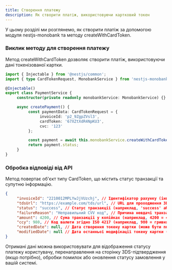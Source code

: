 ```yaml
---
title: Створення платежу
description: Як створити платіж, використовуючи картковий токен
---
```


У цьому розділі ми розглянемо, як створити платіж за допомогою модуля nestjs-monobank та методу createWithCardToken.

<Steps />

### Виклик методу для створення платежу

Метод createWithCardToken дозволяє створити платіж, використовуючи дані токенізованої картки.

```typescript
import { Injectable } from '@nestjs/common';
import { type CardTokenRequest, MonobankService } from 'nestjs-monobank';

@Injectable()
export class PaymentService {
     constructor(private readonly monobankService: MonobankService) {}

     async createPayment() {
          const paymentData: CardTokenRequest = {
               invoiceId: 'p2_9ZgpZVsl3',
               cardToken: '67XZtXdR4NpKU3',
               cvc: '123'
          };

          const payment = await this.monobankService.createWithCardToken(paymentData);
          return payment.status;
     }
}
```

### Обробка відповіді від API

Метод повертає об'єкт типу CardToken, що містить статус транзакції та супутню інформацію.

```json
{
     "invoiceId": "2210012MPLYwJjVUzchj", // Ідентифікатор рахунку (інвойсу)
     "tdsUrl": "https://example.com/tds/url", // URL для проходження 3DS-підтвердження (опціонально)
     "status": "success", // Статус транзакції (наприклад, 'success' або 'failure')
     "failureReason": "Неправильний CVV код", // Причина невдачі транзакції (заповнюється тільки при помилці)
     "amount": 4200, // Сума транзакції у копійках (наприклад, 4200 = 42.00 грн)
     "ccy": 980, // Код валюти згідно ISO 4217 (наприклад, 980 = гривня)
     "createdDate": null, // Дата створення токену картки (може бути null, якщо ще не встановлено)
     "modifiedDate": null // Дата останньої модифікації токену картки (може бути null)
}
```

Отримані дані можна використовувати для відображення статусу платежу користувачу, перенаправлення на сторінку 3DS-підтвердження (якщо потрібно), обробки помилок або оновлення статусу замовлення у вашій системі.